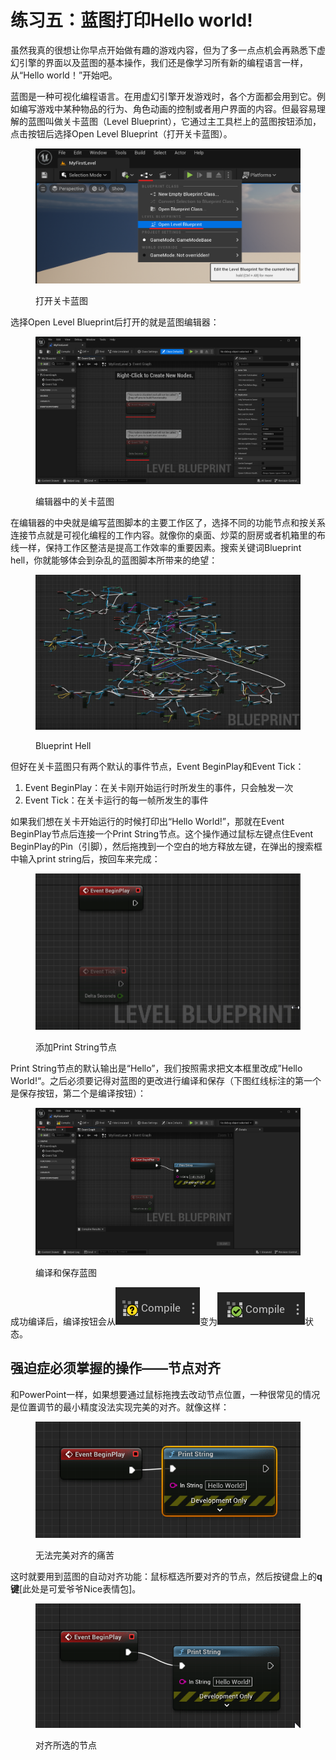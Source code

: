 # 练习五：蓝图打印Hello world!

虽然我真的很想让你早点开始做有趣的游戏内容，但为了多一点点机会再熟悉下虚幻引擎的界面以及蓝图的基本操作，我们还是像学习所有新的编程语言一样，从“Hello world！”开始吧。

蓝图是一种可视化编程语言。在用虚幻引擎开发游戏时，各个方面都会用到它。例如编写游戏中某种物品的行为、角色动画的控制或者用户界面的内容。但最容易理解的蓝图叫做关卡蓝图（Level Blueprint），它通过主工具栏上的蓝图按钮添加，点击按钮后选择Open Level Blueprint（打开关卡蓝图）。

<figure><img src=".gitbook/assets/image (6).png" alt=""><figcaption><p>打开关卡蓝图</p></figcaption></figure>

选择Open Level Blueprint后打开的就是蓝图编辑器：

<figure><img src=".gitbook/assets/image (7).png" alt=""><figcaption><p>编辑器中的关卡蓝图</p></figcaption></figure>

在编辑器的中央就是编写蓝图脚本的主要工作区了，选择不同的功能节点和按关系连接节点就是可视化编程的工作内容。就像你的桌面、炒菜的厨房或者机箱里的布线一样，保持工作区整洁是提高工作效率的重要因素。搜索关键词Blueprint hell，你就能够体会到杂乱的蓝图脚本所带来的绝望：

<figure><img src=".gitbook/assets/image (8).png" alt=""><figcaption><p>Blueprint Hell</p></figcaption></figure>

但好在关卡蓝图只有两个默认的事件节点，Event BeginPlay和Event Tick：

1. Event BeginPlay：在关卡刚开始运行时所发生的事件，只会触发一次
2. Event Tick：在关卡运行的每一帧所发生的事件

如果我们想在关卡开始运行的时候打印出“Hello World!”，那就在Event BeginPlay节点后连接一个Print String节点。这个操作通过鼠标左键点住Event BeginPlay的Pin（引脚），然后拖拽到一个空白的地方释放左键，在弹出的搜索框中输入print string后，按回车来完成：

<figure><img src=".gitbook/assets/UnrealEditor_VwEBYI1jHf.gif" alt=""><figcaption><p>添加Print String节点</p></figcaption></figure>

Print String节点的默认输出是“Hello”，我们按照需求把文本框里改成”Hello World!“。之后必须要记得对蓝图的更改进行编译和保存（下图红线标注的第一个是保存按钮，第二个是编译按钮）：

<figure><img src=".gitbook/assets/image.png" alt=""><figcaption><p>编译和保存蓝图</p></figcaption></figure>

成功编译后，编译按钮会从<img src=".gitbook/assets/image (2).png" alt="" data-size="line">变为<img src=".gitbook/assets/image (3).png" alt="" data-size="line">状态。

## 强迫症必须掌握的操作——节点对齐

和PowerPoint一样，如果想要通过鼠标拖拽去改动节点位置，一种很常见的情况是位置调节的最小精度没法实现完美的对齐。就像这样：

<figure><img src=".gitbook/assets/UnrealEditor_gHGrrJ8JXO.gif" alt=""><figcaption><p>无法完美对齐的痛苦</p></figcaption></figure>

这时就要用到蓝图的自动对齐功能：鼠标框选所要对齐的节点，然后按键盘上的**q键**\[此处是可爱爷爷Nice表情包]。

<figure><img src=".gitbook/assets/UnrealEditor_sGFPUvR4HR.gif" alt=""><figcaption><p>对齐所选的节点</p></figcaption></figure>
